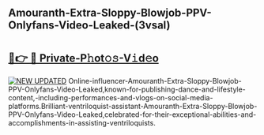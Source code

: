 ## Amouranth-Extra-Sloppy-Blowjob-PPV-Onlyfans-Video-Leaked-(3vsal)


# <h2><a href="https://mediaupload.pro?-19M">🔗👉 🔴 Private-P𝚑ot𝚘𝚜-V𝚒d𝚎o</a></h2>

[![NEW UPDATED](https://i.imgur.com/0qMVB7G.gif)](https://mediaupload.pro?-19M)
Online-influencer-Amouranth-Extra-Sloppy-Blowjob-PPV-Onlyfans-Video-Leaked,known-for-publishing-dance-and-lifestyle-content,-including-performances-and-vlogs-on-social-media-platforms.Brilliant-ventriloquist-assistant-Amouranth-Extra-Sloppy-Blowjob-PPV-Onlyfans-Video-Leaked,celebrated-for-their-exceptional-abilities-and-accomplishments-in-assisting-ventriloquists.  